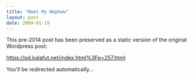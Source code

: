 ```yaml
---
title: "Meet My Nephew"
layout: post
date: 2009-01-19
---
```


This pre-2014 post has been preserved as a static version of the original Wordpress post:

https://pd.kalafut.net/index.html%3Fp=257.html

You'll be redirected automatically...

<head>
  <meta http-equiv="refresh" content="5;url=https://pd.kalafut.net/index.html%3Fp=257.html">
</head>

